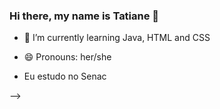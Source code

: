 ### Hi there, my name is Tatiane 👋



- 🌱 I’m currently learning Java, HTML and CSS

- 😄 Pronouns: her/she

- Eu estudo no Senac

-->
